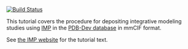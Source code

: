[![Build Status](https://travis-ci.org/salilab/imp_deposition_tutorial.svg?branch=develop)](https://travis-ci.org/salilab/imp_deposition_tutorial)

This tutorial covers the procedure for depositing integrative modeling
studies using [IMP](https://integrativemodeling.org/)
in the [PDB-Dev database](https://pdb-dev.wwpdb.org/) in mmCIF format.

See [the IMP website](https://integrativemodeling.org/tutorials/deposition/)
for the tutorial text.
